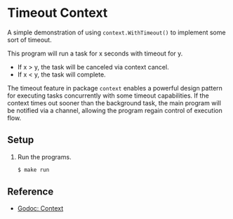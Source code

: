 # Timeout Context

A simple demonstration of using `context.WithTimeout()` to implement some sort of timeout.

This program will run a task for x seconds with timeout for y.
* If x > y, the task will be canceled via context cancel.
* If x < y, the task will complete.

The timeout feature in package `context` enables a powerful design pattern for executing tasks concurrently with some timeout capabilities. If the context times out sooner than the background task, the main program will be notified via a channel, allowing the program regain control of execution flow.

## Setup

1. Run the programs.

   ```bash
   $ make run
   ```

## Reference

* [Godoc: Context](https://godoc.org/context)
